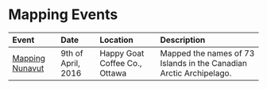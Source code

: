 # Mapping Events

| Event           | Date               | Location | Description |
|:--------------- |:------------------ |:---------|:------------|
| [Mapping Nunavut](https://github.com/osmottawa/mapping/issues/1) | 9th of April, 2016 | Happy Goat Coffee Co., Ottawa | Mapped the names of 73 Islands in the Canadian Arctic Archipelago. |
